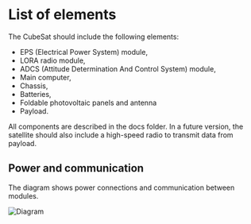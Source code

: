 # List of elements

The CubeSat should include the following elements:
- EPS (Electrical Power System) module,
- LORA radio module,
- ADCS (Attitude Determination And Control System) module,
- Main computer,
- Chassis,
- Batteries,
- Foldable photovoltaic panels and antenna
- Payload.

All components are described in the docs folder. In a future version, the satellite should also include a high-speed radio to transmit data from payload.

## Power and communication

The diagram shows power connections and communication between modules.

![Diagram](docs/data_and_power_diagram.png)
